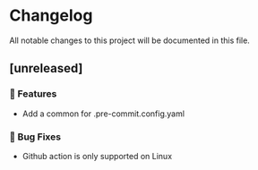 # Changelog

All notable changes to this project will be documented in this file.

## [unreleased]

### 🚀 Features

- Add a common for .pre-commit.config.yaml

### 🐛 Bug Fixes

- Github action is only supported on Linux

<!-- generated by git-cliff -->
